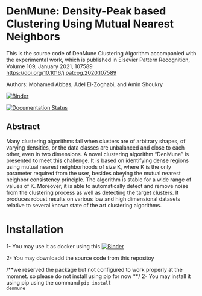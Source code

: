 # DenMune: Density-Peak based Clustering Using Mutual Nearest Neighbors

This is the source code of DenMune Clustering Algorithm accompanied with the experimental work, which is published in Elsevier Pattern Recognition, Volume 109, January 2021, 107589
https://doi.org/10.1016/j.patcog.2020.107589

Authors: Mohamed Abbas, Adel El-Zoghabi, and Amin Shoukry

[![Binder](https://mybinder.org/badge_logo.svg)](https://mybinder.org/v2/gh/egy1st/denmune-clustering-algorithm/HEAD)

[![Documentation Status](https://readthedocs.org/projects/denmune-docs/badge/?version=latest)](https://denmune-docs.readthedocs.io/en/latest/?badge=latest)
      


Abstract
----

Many clustering algorithms fail when clusters are of arbitrary shapes, of varying densities, or the data classes are unbalanced and close to each other, even in two dimensions. A novel clustering algorithm “DenMune” is presented to meet this challenge. It is based on identifying dense regions using mutual nearest neighborhoods of size K, where K is the only parameter required from the user, besides obeying the mutual nearest neighbor consistency principle. The algorithm is stable for a wide range of values of K. Moreover, it is able to automatically detect and remove noise from the clustering process as well as detecting the target clusters. It produces robust results on various low and high dimensional datasets relative to several known state of the art clustering algorithms.

Installation
====
1- You may use it as docker using this 
[![Binder](https://mybinder.org/badge_logo.svg)](https://mybinder.org/v2/gh/egy1st/denmune-clustering-algorithm/HEAD)

2- You may downloadd the source code  from this repositoy

/**we reserved the package but not configured to work properly at the momnet. so please do not install using pip for now **/
2- You may install it using pip using the command 
<code>pip install denmune</code>
